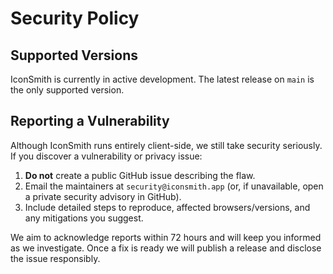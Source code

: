 # Security Policy

## Supported Versions

IconSmith is currently in active development. The latest release on `main` is the only supported version.

## Reporting a Vulnerability

Although IconSmith runs entirely client-side, we still take security seriously. If you discover a vulnerability or privacy issue:

1. **Do not** create a public GitHub issue describing the flaw.
2. Email the maintainers at `security@iconsmith.app` (or, if unavailable, open a private security advisory in GitHub).
3. Include detailed steps to reproduce, affected browsers/versions, and any mitigations you suggest.

We aim to acknowledge reports within 72 hours and will keep you informed as we investigate. Once a fix is ready we will publish a release and disclose the issue responsibly.

